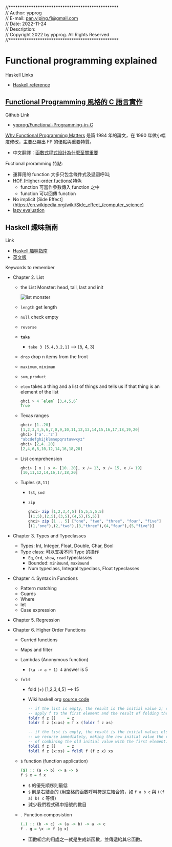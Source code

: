 
//************************************************* <br>
// Author:         ypprog                           <br>
// E-mail:         pan.yiping.fi@gmail.com          <br>
// Date:           2022-11-24                       <br>
// Description:                                     <br>
// Copyright 2022 by ypprog. All Rights Reserved    <br>
//************************************************* <br>

# Functional programming explained

Haskell Links

* [Haskell reference](http://zvon.org/other/haskell/Outputprelude/index.html)

## [Functional Programming 風格的 C 語言實作](https://hackmd.io/@sysprog/c-functional-programming)

Github Link

* [ypprog/Functional-Programming-in-C](https://github.com/ypprog/Functional-Programming-in-C)

[Why Functional Programming Matters](http://www.cs.kent.ac.uk/people/staff/dat/miranda/whyfp90.pdf) 是篇 1984 年的論文，在 1990 年做小幅度修改，主要凸顯出 FP 的優點與重要特質。

* 中文翻譯：[函數式程式設計為什麼至關重要](https://www.byvoid.com/zhs/blog/why-functional-programming)

Fuctional proramming 特點:

* 運算用的 function 大多只包含條件式及遞迴呼叫;
* [HOF (Higher-order fuctions)](https://en.wikipedia.org/wiki/Higher-order_function)特色
  * function 可當作參數傳入 function 之中
  * function 可以回傳 function
* No implicit [Side Effect](https://en.wikipedia.org/wiki/Side_effect_(computer_science)
* [lazy evaluation](https://en.wikipedia.org/wiki/Lazy_evaluation)

## Haskell 趣味指南

Link

* [Haskell 趣味指南](https://learnyouahaskell.mno2.org/)
* [英文版](http://learnyouahaskell.com/chapters)

Keywords to remember

* Chapter 2. List

  * the List Monster: head, tail, last and init

    ![list monster](http://s3.amazonaws.com/lyah/listmonster.png)

  * `length` get length
  * `null` check empty
  * `reverse`
  * **`take`**
    * `take 3 [5,4,3,2,1]` --> [5, 4, 3]
  * `drop` drop n items from the front
  * `maximum`, `minimun`
  * `sum`, `product`
  * `elem` takes a thing and a list of things and tells us if that thing is an element of the list

    ```Haskell
    ghci > 4 `elem` [3,4,5,6`
    True
    ```
  * Texas ranges

    ```Haskell
    ghci> [1..20]
    [1,2,3,4,5,6,7,8,9,10,11,12,13,14,15,16,17,18,19,20]
    ghci> ['a'..'z']
    "abcdefghijklmnopqrstuvwxyz"
    ghci> [2,4..20]
    [2,4,6,8,10,12,14,16,18,20]
    ```

  * List comprehension

    ```Haskell
    ghci> [ x | x <- [10..20], x /= 13, x /= 15, x /= 19]
    [10,11,12,14,16,17,18,20]
    ```
  * Tuples `(8,11)`
    * `fst`, `snd`
    * `zip`

      ```Haskell
      ghci> zip [1,2,3,4,5] [5,5,5,5,5]
      [(1,5),(2,5),(3,5),(4,5),(5,5)]
      ghci> zip [1 .. 5] ["one", "two", "three", "four", "five"]
      [(1,"one"),(2,"two"),(3,"three"),(4,"four"),(5,"five")]
      ```

* Chapter 3. Types and Typeclasses
  * Types: Int, Integer, Float, Double, Char, Bool
  * Type class: 可以支援不同 Type 的操作
    * `Eq`, `Ord`, `show`, `read` typeclasses
    * Bounded: `minBound`, `maxBound`
    * Num typeclass, Integral typeclass, Float typeclasses

* Chapter 4. Syntax in Functions
  * Pattern matching
  * Guards
  * Where
  * let
  * Case expression

* Chapter 5. Regression

* Chapter 6. Higher Order Functions
  * Curried functions
  * Maps and filter
  * Lambdas (Anonymous function)
    * `(\a -> a + 1) 4` answer is 5
  * `fold`
    * fold (+) [1,2,3,4,5] --> 15
    * Wiki haskell org [source code](https://wiki.haskell.org/Anonymous_function)

      ```Haskell
      -- if the list is empty, the result is the initial value z; else
      -- apply f to the first element and the result of folding the rest
      foldr f z []     = z
      foldr f z (x:xs) = f x (foldr f z xs)

      -- if the list is empty, the result is the initial value; else
      -- we recurse immediately, making the new initial value the result
      -- of combining the old initial value with the first element.
      foldl f z []     = z
      foldl f z (x:xs) = foldl f (f z x) xs
      ```

  * `$` function (function application)

    ```Haskell
    ($) :: (a -> b) -> a -> b
    f $ x = f x
    ```

    * `$` 的優先順序則最低
    * `$` 則是右結合的 (用空格的函數呼叫符是左結合的，如 `f a b c` 與 `((f a) b) c` 等價)
    * 減少我們程式碼中括號的數目

  * `.` Function composistion

    ``` Haskell
    (.) :: (b -> c) -> (a -> b) -> a -> c
    f . g = \x -> f (g x)
    ```

    * 函數組合的用處之一就是生成新函數，並傳遞給其它函數。
